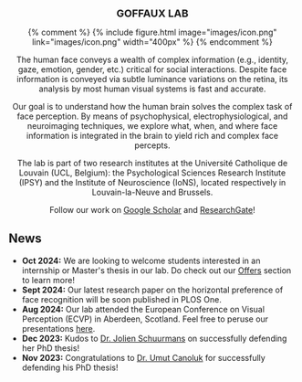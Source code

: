 ---
---
<style>
  p {
    text-align: center;
  }

  p b {
    font-size: 18px;
  }
</style>

<p><b>GOFFAUX LAB</b></p>

{% comment %}
{%
  include figure.html
  image="images/icon.png"
  link="images/icon.png"
  width="400px"
%}
{% endcomment %}

The human face conveys a wealth of complex information (e.g., identity, gaze, emotion, gender, etc.) critical for social interactions. Despite face information is conveyed via subtle luminance variations on the retina, its analysis by most human visual systems is fast and accurate. 
<p> Our goal is to understand how the human brain solves the complex task of face perception. By means of psychophysical, electrophysiological, and neuroimaging techniques, we explore what, when, and where face information is integrated in the brain to yield rich and complex face percepts. </p>

<p> The lab is part of two research institutes at the Université Catholique de Louvain (UCL, Belgium): the Psychological Sciences Research Institute (IPSY) and the Institute of Neuroscience (IoNS), located respectively in Louvain-la-Neuve and Brussels. </p>

<p style="text-align:center">Follow our work on <a href="https://scholar.google.be/citations?user=enBXK1cAAAAJ&hl=fr">Google Scholar</a> and <a href="https://www.researchgate.net/lab/GoffauxLab-Valerie-Goffaux">ResearchGate</a>!</p>


## News

- **Oct 2024:** We are looking to welcome students interested in an internship or Master's thesis in our lab. Do check out our [Offers](https://goffaux-lab.github.io/goffaux-lab/contact/#-offers) section to learn more!
- **Sept 2024:** Our latest research paper on the horizontal preference of face recognition will be soon published in PLOS One.
- **Aug 2024:** Our lab attended the European Conference on Visual Perception (ECVP) in Aberdeen, Scotland. Feel free to peruse our presentations [here](https://www.researchgate.net/lab/GoffauxLab-Valerie-Goffaux).
- **Dec 2023:** Kudos to [Dr. Jolien Schuurmans](https://goffaux-lab.github.io/goffaux-lab/members/jolien-schuurmans.html) on successfully defending her PhD thesis!
- **Nov 2023:** Congratulations to [Dr. Umut Canoluk](https://goffaux-lab.github.io/goffaux-lab/members/umut-canoluk.html) for successfully defending his PhD thesis!
